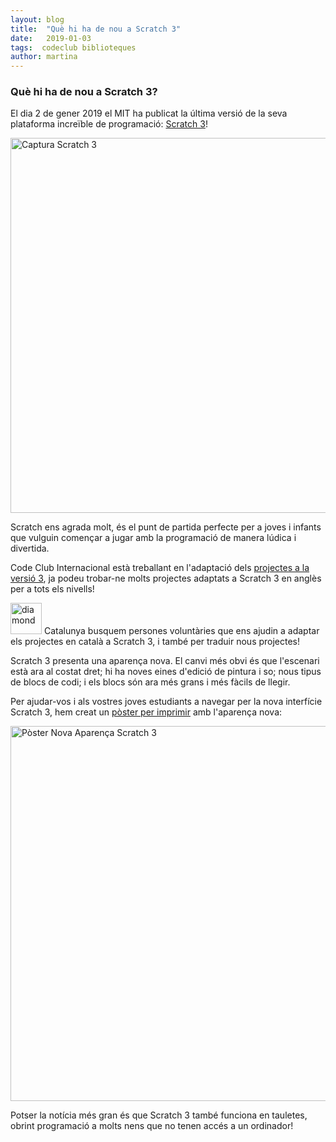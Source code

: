 ```yaml
---
layout: blog
title:  "Què hi ha de nou a Scratch 3"
date:   2019-01-03
tags:  codeclub biblioteques
author: martina
---
```


### Què hi ha de nou a Scratch 3?

El dia 2 de gener 2019 el MIT ha publicat la última versió de la seva plataforma increïble de programació: 
<a href="https://scratch.mit.edu">Scratch 3</a>! 

<img src="http://codeclubcat.org/img/Interface-Scratch3.png" width="600px" alt="Captura Scratch 3">

Scratch ens agrada molt, és el punt de partida perfecte per a joves i infants que vulguin començar a 
jugar amb la programació de manera lúdica i divertida.

Code Club Internacional està treballant en l'adaptació dels <a href="https://projects.raspberrypi.org/en/projects?software%5B%5D=scratch">projectes a la versió 3</a>, 
ja podeu trobar-ne molts projectes adaptats a Scratch 3 en anglès per a tots els nivells!

<img src="http://codeclubcat.org/img/diamond.png" width="50px" alt="diamond"> Catalunya busquem persones voluntàries que ens ajudin a adaptar els projectes en català a Scratch 3, i també per traduir nous projectes!

Scratch 3 presenta una aparença nova. El canvi més obvi és que l'escenari està ara al costat dret; 
hi ha noves eines d'edició de pintura i so; nous tipus de blocs de codi; i els 
blocs són ara més grans i més fàcils de llegir.

Per ajudar-vos i als vostres joves estudiants a navegar per la nova interfície Scratch 3, 
hem creat un <a href="https://campus.colectic.coop/pluginfile.php/1871/mod_page/content/2/Scratch%2B3%2Binterface%2Bguide.pdf">pòster per imprimir</a> amb l'aparença nova: 

<img src="http://codeclubcat.org/img/Scratch3_interface_CAT.png" width="600px" alt="Pòster Nova Aparença Scratch 3">

Potser la notícia més gran és que Scratch 3 també funciona en tauletes, 
obrint programació a molts nens que no tenen accés a un ordinador!

